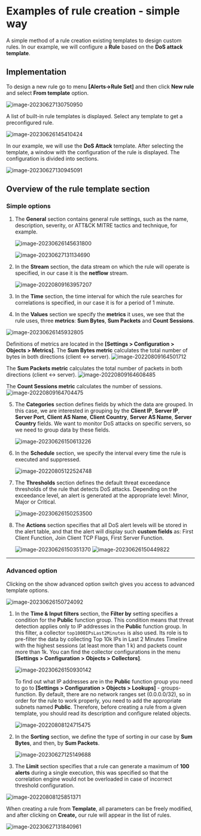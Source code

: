 # Examples of rule creation - simple way

A simple method of a rule creation existing templates to design custom rules. In our example, we will configure a **Rule** based on the **DoS attack template**.

## Implementation

To design a new rule go to menu **[Alerts->Rule Set]** and then click **New rule** and select **From template** option.

![image-20230627130750950](assets_Rule%20from%20template/image-20230627130750950.png)

A list of built-in rule templates is displayed. Select any template to get a preconfigured rule.

![image-20230626145410424](assets_Rule%20from%20template/image-20230626145410424.png)

In our example, we will use the **DoS Attack** template. After selecting the template, a window with the configuration of the rule is displayed. The configuration is divided into sections.

![image-20230627130945091](assets_Rule%20from%20template/image-20230627130945091.png)



## Overview of the rule template section

### Simple options

1. The **General** section contains general rule settings, such as the name, description, severity, or ATT&CK MITRE tactics and technique, for example.

   ![image-20230626145631800](assets_Rule%20from%20template/image-20230627131219124.png)

   ![image-20230627131134690](assets_Rule%20from%20template/image-20230627131134690.png)

   

2. In the **Stream** section, the data stream on which the rule will operate is specified, in our case it is the **netflow** stream.

   ![image-20220809163957207](assets_alert_rule_f_temp/image-20220809163957207.png)

3. In the **Time** section, the time interval for which the rule searches for correlations is specified, in our case it is for a period of 1 minute. 

4. In the **Values** section we specify the **metrics** it uses, we see that the rule uses, three **metrics**: **Sum Bytes**, **Sum Packets** and **Count Sessions**.

  ![image-20230626145932805](assets_Rule%20from%20template/image-20230626145932805.png)

  
  
  Definitions of metrics are located in the **[Settings > Configuration > Objects > Metrics]**. The **Sum Bytes metric** calculates the total number of bytes in both directions (client <-> server).  ![image-20220809164501712](assets_alert_rule_f_temp/image-20220809164501712.png)
  
  The **Sum Packets metric** calculates the total number of packets in both directions (client <-> server).
  ![image-20220809164608485](assets_alert_rule_f_temp/image-20220809164608485.png)
  
  The **Count Sessions metric** calculates the number of sessions.
   ![image-20220809164704475](assets_alert_rule_f_temp/image-20220809164704475.png)

5. The **Categories** section defines fields by which the data are grouped. In this case, we are interested in grouping by the **Client IP**, **Server IP**, **Server Port**, **Client AS Name**, **Client Country**, **Server AS Name**, **Server Country** fields. We want to monitor DoS attacks on specific servers, so we need to group data by these fields.

   ![image-20230626150613226](assets_Rule%20from%20template/image-20230626150613226.png)

6. In the **Schedule** section, we specify the interval every time the rule is executed and suppressed.

   ![image-20220805122524748](assets_alert_rule_f_temp/image-20220805122524748.png)

7. The **Thresholds** section defines the default threat exceedance thresholds of the rule that detects DoS attacks. Depending on the exceedance level, an alert is generated at the appropriate level: Minor, Major or Critical.

   ![image-20230626150253500](assets_Rule%20from%20template/image-20230626150253500.png)

8. The **Actions** section specifies that all DoS alert levels will be stored in the alert table, and that the alert will display such **custom fields** as:  First Client Function, Join Client TCP Flags, First Server Function.

   ![image-20230626150351370](assets_Rule%20from%20template/image-20230626150351370.png)
   ![image-20230626150449822](assets_Rule%20from%20template/image-20230626150449822.png)

   

---

###  Advanced option

Clicking on the show advanced option switch gives you access to advanced template options.

![image-20230626150724092](assets_Rule%20from%20template/image-20230626150724092.png)

1. In the **Time & Input filters** section, the **Filter by** setting specifies a condition for the **Public** function group. This condition means that threat detection applies only to IP addresses in the **Public** function group. In this filter, a collector `top1000IPsLast2Minutes` is also used. Its role is to pre-filter the data by collecting Top 10k IPs in Last 2 Minutes Timeline with the highest sessions (at least more than 1 k) and packets count more than 1k. You can find the collector configurations in the menu **[Settings > Configuration > Objects > Collectors]**.

   ![image-20230626150930142](assets_Rule%20from%20template/image-20230626150930142.png)

   To find out what IP addresses are in the **Public** function group you need to go to **[Settings > Configuration > Objects > Lookups]** - groups-function. By default, there are no network ranges set (0.0.0.0/32), so in order for the rule to work properly, you need to add the appropriate subnets named **Public**. Therefore, before creating a rule from a given template, you should read its description and configure related objects.

   ![image-20220808124715475](assets_alert_rule_f_temp/image-20220808124715475.png)

2. In the **Sorting** section, we define the type of sorting in our case by **Sum Bytes**, and then, by **Sum Packets**.

   ![image-20230627125149688](assets_Rule%20from%20template/image-20230627125149688.png)

   

3. The **Limit** section specifies that a rule can generate a maximum of **100 alerts** during a single execution, this was specified so that the correlation engine would not be overloaded in case of incorrect threshold configuration.

  ![image-20220808125851371](assets_alert_rule_f_temp/image-20220808125851371.png)

When creating a rule from **Template**, all parameters can be freely modified, and after clicking on **Create,** our rule will appear in the list of rules.

![image-20230627131840961](assets_Rule%20from%20template/image-20230627131840961.png)





